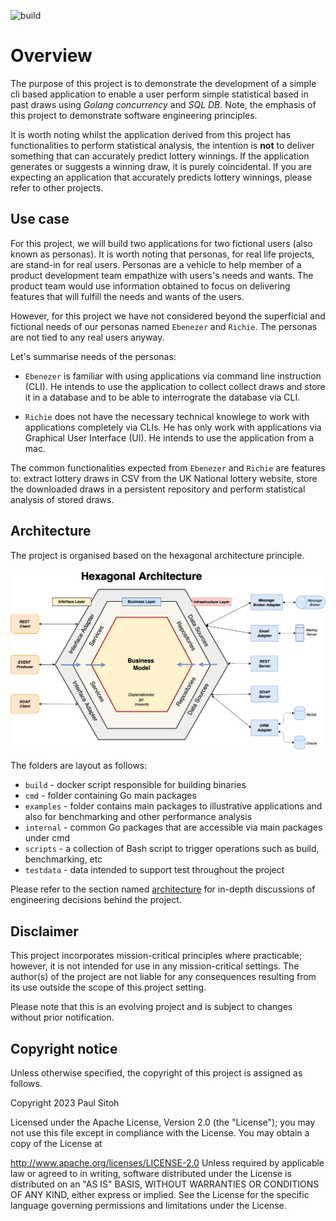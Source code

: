 ![build](https://github.com/paulwizviz/go-web/workflows/build/badge.svg)
# Overview

The purpose of this project is to demonstrate the development of a simple cli based application to enable a user perform simple statistical based in past draws using *Golang concurrency* and *SQL DB*. Note, the emphasis of this project to demonstrate software engineering principles.

It is worth noting whilst the application derived from this project has functionalities to perform statistical analysis, the intention is **not** to deliver something that can accurately predict lottery winnings. If the application generates or suggests a winning draw, it is purely coincidental. If you are expecting an application that accurately predicts lottery winnings, please refer to other projects.

## Use case

For this project, we will build two applications for two fictional users (also known as personas). It is worth noting that personas, for real life projects, are stand-in for real users. Personas are a vehicle to help member of a product development team empathize with users's needs and wants. The product team would use information obtained to focus on delivering features that will fulfill the needs and wants of the users.

However, for this project we have not considered beyond the superficial and fictional needs of our personas named `Ebenezer` and `Richie`. The personas are not tied to any real users anyway.

Let's summarise needs of the personas:

* `Ebenezer` is familiar with using applications via command line instruction (CLI). He intends to use the application to collect collect draws and store it in a database and to be able to interrograte the database via CLI.

* `Richie` does not have the necessary technical knowlege to work with applications completely via CLIs. He has only work with applications via Graphical User Interface (UI). He intends to use the application from a mac.  

The common functionalities expected from `Ebenezer` and `Richie` are features to: extract lottery draws in CSV from the UK National lottery website, store the downloaded draws in a persistent repository and perform statistical analysis of stored draws.

## Architecture

The project is organised based on the hexagonal architecture principle.

![Architecture Principle](./docs/img/hexagonal.png)

The folders are layout as follows:

* `build` - docker script responsible for building binaries
* `cmd` - folder containing Go main packages
* `examples` - folder contains main packages to illustrative applications and also for benchmarking and other performance analysis
* `internal` - common Go packages that are accessible via main packages under cmd
* `scripts` - a collection of Bash script to trigger operations such as build, benchmarking, etc
* `testdata` - data intended to support test throughout the project

Please refer to the section named [architecture](./docs/arch.md) for in-depth discussions of engineering decisions behind the project.

## Disclaimer

This project incorporates mission-critical principles where practicable; however, it is not intended for use in any mission-critical settings. The author(s) of the project are not liable for any consequences resulting from its use outside the scope of this project setting.

Please note that this is an evolving project and is subject to changes without prior notification.

## Copyright notice

Unless otherwise specified, the copyright of this project is assigned as follows.

Copyright 2023 Paul Sitoh

Licensed under the Apache License, Version 2.0 (the "License"); you may not use this file except in compliance with the License. You may obtain a copy of the License at

http://www.apache.org/licenses/LICENSE-2.0 Unless required by applicable law or agreed to in writing, software distributed under the License is distributed on an "AS IS" BASIS, WITHOUT WARRANTIES OR CONDITIONS OF ANY KIND, either express or implied. See the License for the specific language governing permissions and limitations under the License.

